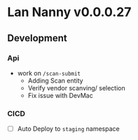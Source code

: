 # Lan Nanny v0.0.0.27

## Development
### Api
 - work on `/scan-submit`
   - Adding Scan entity
   - Verify vendor scanving/ selection
   - Fix issue with DevMac
### CICD
 - [ ] Auto Deploy to `staging` namespace
